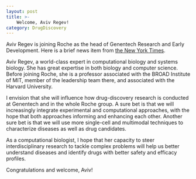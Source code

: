 ```yaml
---
layout: post
title: >-
    Welcome, Aviv Regev!
category: DrugDiscovery
---
```


Aviv Regev is joining Roche as the head of Genentech Research and Early
Development. Here is a brief news item from [the New York
Times](https://www.nytimes.com/reuters/2020/05/11/business/11reuters-roche-hldg-research.html).

Aviv Regev, a world-class expert in computational biology and systems biology.
She has great expertise in both biology and computer science. Before joining
Roche, she is a professor associated with the BROAD Institute of MIT, member of
the leadership team there, and associated with the Harvard University.

I envision that she will influence how drug-discovery research is conducted at
Genentech and in the whole Roche group. A sure bet is that we will increasingly
integrate experimental and computational approaches, with the hope that both
approaches informing and enhancing each other. Another sure bet is that we will
use more single-cell and multimodal techniques to characterize diseases as well
as drug candidates.

As a computational biologist, I hope that her capacity to steer
interdisciplinary research to tackle complex problems will help us better
understand diseases and identify drugs with better safety and efficacy profiles.

Congratulations and welcome, Aviv!
